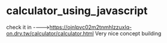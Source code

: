 # calculator_using_javascript
check it in ---->https://ojnlpvc02m2tnmhlzzuxlq-on.drv.tw/calculator/calculator.html
Very nice concept building
